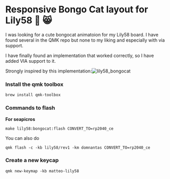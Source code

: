 # Responsive Bongo Cat layout for Lily58 :drum: :smile_cat:

I was looking for a cute bongocat animatoion for my Lily58 board. I have found several in the QMK repo but none to my liking and especially with via support.

I have finally found an implementation that worked correctly, so I have added VIA support to it.


Strongly inspired by this implementation:![lily58_bongocat](https://github.com/Rwarcards762/lily58_bongocat)

### Install the qmk toolbox

`brew install qmk-toolbox`

### Commands to flash

**For seapicros**

`make lily58:bongocat:flash CONVERT_TO=rp2040_ce`

You can also do

`qmk flash -c -kb lily58/rev1 -km domnantas CONVERT_TO=rp2040_ce`

### Create a new keycap

`qmk new-keymap -kb matteo-lily58`
